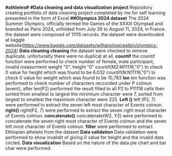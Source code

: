 **#athletes#**
**#Data cleaning and data visualization project**
Repository creating portfolio of data cleaning project completed by me for self learning presented in the form of Excel
**##Olympics 2024 dataset**
The 2024 Summer Olympics, officially termed the Games of the XXXIII Olympiad and branded as Paris 2024, unfolded from July 26 to August 11, 2024, in France.
the dataset were composed of 11115 records. 
the dataset were downlouded at kaggle website(https://www.kaggle.com/datasets/willianoliveiragibin/olympics-2024)
**Data cleaning cleaning**
the dataset were checked to remove duplicate, unfortunatly there were no duplicat at all.
**countif**
the countif function were performed to check number of female, male participant, invalid measurment weight "0", height "0"
countif(M2:M11116,"0") to check 0 value for height which was found to be 6.032
countif(N:N11116,"0") to check 0 value for weight which was found to be 10,783
**len**
len function was performed to check number of characters reccorded under P colmun (event), after len(P2) performed the result filled to all P2 to P11116 cells then sorted from smallest to largest the minimium character were 7, sorted from largest  to smallest the maximium character were 225.
**Left ()**
left (P2, 7) were performed to extract the seven left most character of Events colmun.
**right()**
right(P2, 7) were performed to extract the seven right most character of Events colmun.
**concatenate()**
concatenate(W2, Y2) were performed to concatenate the seven right most character of Events colmun and the seven left most character of Events colmun.
**filter**
were performed to extract Ethiopian athelets from the dataset
**Data validation**
Data validation were performed to show invalidit of giving 0 value for height and the invalid data circled. 
**Data visualization**
Based on the nature of the data pie chart and bar char were performed.
